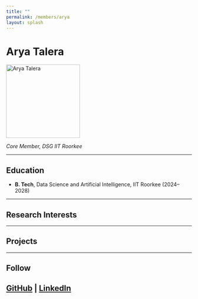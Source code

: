 ```yaml
---
title: ""
permalink: /members/arya
layout: splash
---
```




# Arya Talera


<img src="{{ site.baseurl }}/assets/images/members/y25/arya.jpg" width="200" height="200" alt="Arya Talera">


*Core Member, DSG IIT Roorkee*

---

## Education  
- **B. Tech**, Data Science and Artificial Intelligence, IIT Roorkee (2024–2028)
---

## Research Interests  


---

## Projects  



---

## Follow
[GitHub](https://github.com/AryaTalera) | [LinkedIn](https://in.linkedin.com/in/arya-talera-90ab34313) 
---